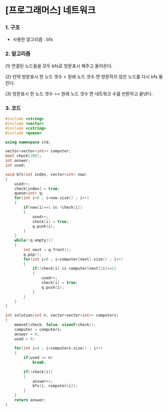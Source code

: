 # [프로그래머스] 네트워크

### 1. 구조

- 사용한 알고리즘 : bfs

  

### 2. 알고리즘

(1) 연결된 노드들을 모두 bfs로 방문표시 해주고 돌아온다.

(2) 만약 방문표시 한 노드 갯수 < 원래 노드 갯수 면 방문하지 않은 노드를 다시 bfs 돌린다.

(3) 방문표시 한 노드 갯수 == 원래 노드 갯수 면 네트워크 수를 반환하고 끝낸다.

  



### 3. 코드

```c++
#include <string>
#include <vector>
#include <cstring>
#include <queue>

using namespace std;

vector<vector<int>> computer;
bool check[200];
int answer;
int used;

void bfs(int index, vector<int> now)
{
    used++;
    check[index] = true;
    queue<int> q;
    for(int i=0 ; i<now.size() ; i++)
    {
        if(now[i]==1 && !check[i])
        {
            used++;
            check[i] = true;
            q.push(i);
        }
    }
    while(!q.empty())
    {
        int next = q.front();
        q.pop();
        for(int i=0 ; i<computer[next].size() ; i++)
        {
            if(!check[i] && computer[next][i]==1)
            {
                used++;
                check[i] = true;
                q.push(i);
            }
        }
    }
}

int solution(int n, vector<vector<int>> computers) 
{
    memset(check, false, sizeof(check));
    computer = computers;
    answer = 0;
    used = 0;
    
    for(int i=0 ; i<computers.size() ; i++)
    {
        if(used == n)
            break;
        
        if(!check[i])
        {
            answer++;
            bfs(i, computer[i]);
        }
    }
    return answer;
}

```

